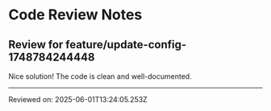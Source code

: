 # Code Review Notes

## Review for feature/update-config-1748784244448

Nice solution! The code is clean and well-documented.

---
Reviewed on: 2025-06-01T13:24:05.253Z